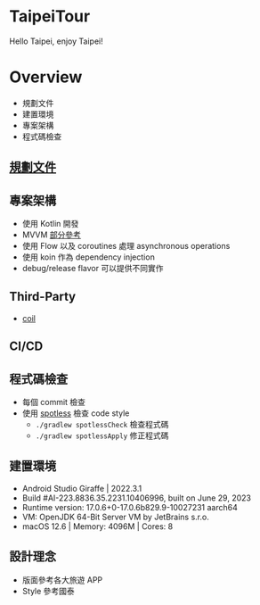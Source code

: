 # TaipeiTour
Hello Taipei, enjoy Taipei!

# Overview
- 規劃文件
- 建置環境
- 專案架構
- 程式碼檢查

## [規劃文件](https://docs.google.com/spreadsheets/d/1QpEoIRHtYI7vEpig8LWy-YfU5gadsuVDNbBDz73-r6g/edit#gid=0 "DOC")

## 專案架構
- 使用 Kotlin 開發
- MVVM [部分參考](https://github.com/android/architecture-samples "Android Architecture Samples")
- 使用 Flow 以及 coroutines 處理 asynchronous operations
- 使用 koin 作為 dependency injection
- debug/release flavor 可以提供不同實作

## Third-Party
- [coil](https://developer.android.com/jetpack/compose/graphics/images/loading#internet-loading "coil")

## CI/CD

## 程式碼檢查
- 每個 commit 檢查
- 使用 [spotless](https://github.com/diffplug/spotless "spotless") 檢查 code style
    - `./gradlew spotlessCheck` 檢查程式碼
    - `./gradlew spotlessApply` 修正程式碼

## 建置環境
- Android Studio Giraffe | 2022.3.1
- Build #AI-223.8836.35.2231.10406996, built on June 29, 2023
- Runtime version: 17.0.6+0-17.0.6b829.9-10027231 aarch64
- VM: OpenJDK 64-Bit Server VM by JetBrains s.r.o.
- macOS 12.6 | Memory: 4096M | Cores: 8

## 設計理念
- 版面參考各大旅遊 APP
- Style 參考國泰